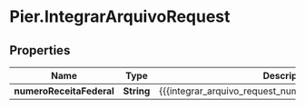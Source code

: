 # Pier.IntegrarArquivoRequest

## Properties
Name | Type | Description | Notes
------------ | ------------- | ------------- | -------------
**numeroReceitaFederal** | **String** | {{{integrar_arquivo_request_numero_receita_federal_value}}} | [optional] 


